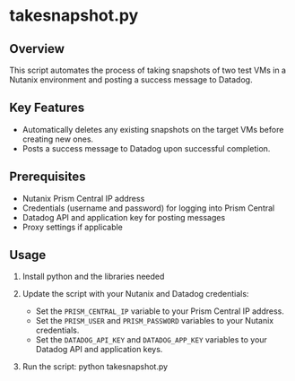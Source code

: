 # takesnapshot.py

## Overview

This script automates the process of taking snapshots of two test VMs in a Nutanix environment and posting a success message to Datadog.

## Key Features

- Automatically deletes any existing snapshots on the target VMs before creating new ones.
- Posts a success message to Datadog upon successful completion.

## Prerequisites

- Nutanix Prism Central IP address
- Credentials (username and password) for logging into Prism Central
- Datadog API and application key for posting messages
- Proxy settings if applicable

## Usage

1. Install python and the libraries needed
   
2. Update the script with your Nutanix and Datadog credentials:
   - Set the `PRISM_CENTRAL_IP` variable to your Prism Central IP address.
   - Set the `PRISM_USER` and `PRISM_PASSWORD` variables to your Nutanix credentials.
   - Set the `DATADOG_API_KEY` and `DATADOG_APP_KEY` variables to your Datadog API and application keys.
3. Run the script:
   python takesnapshot.py
